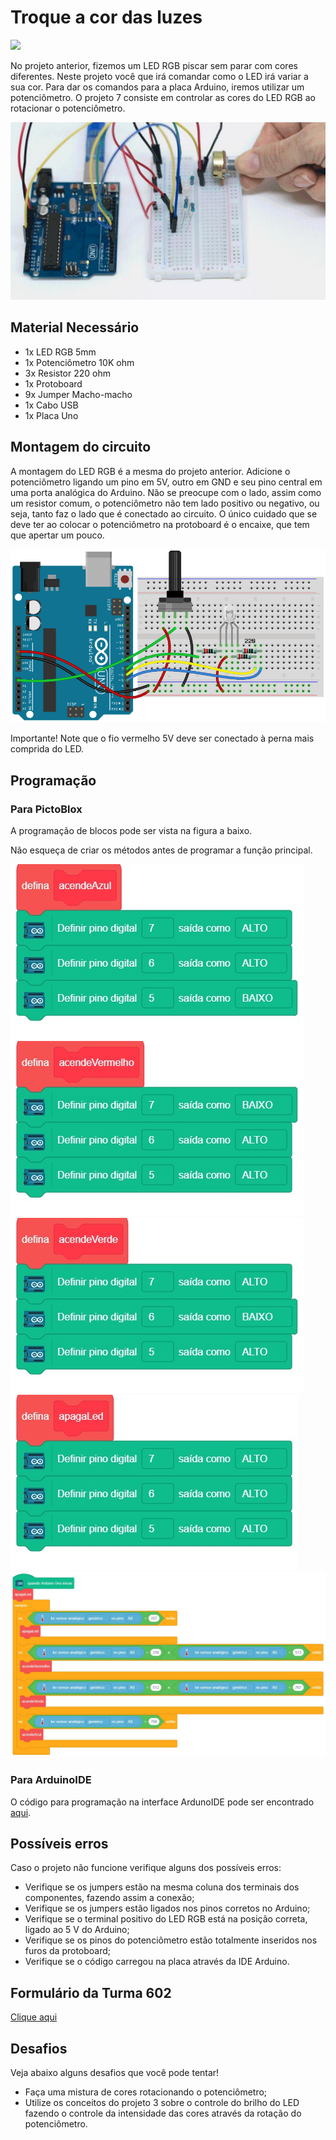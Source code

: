 # Troque a cor das luzes

<div style="display: inline_block">
  <img src="https://img.shields.io/badge/Arduino-Uno-blue">
</div>

No projeto anterior, fizemos um LED RGB piscar sem parar com cores diferentes. Neste projeto você que irá comandar como o LED irá variar a sua cor. Para dar os comandos para a placa Arduino, iremos utilizar um potenciômetro. O projeto 7 consiste em controlar as cores do LED RGB ao rotacionar o potenciômetro.

![montagePhoto](img/im1.png)

## Material Necessário

- 1x LED RGB 5mm
- 1x Potenciômetro 10K ohm
- 3x Resistor 220 ohm
- 1x Protoboard
- 9x Jumper Macho-macho
- 1x Cabo USB
- 1x Placa Uno

## Montagem do circuito

A montagem do LED RGB é a mesma do projeto anterior. Adicione o potenciômetro ligando um pino em 5V, outro em GND e seu pino central em uma porta analógica do Arduino. Não se preocupe com o lado, assim como um resistor comum, o potenciômetro não tem lado positivo ou negativo, ou seja, tanto faz o lado que é conectado ao circuito. O único cuidado que se deve ter ao colocar o potenciômetro na protoboard é o encaixe, que tem que apertar um pouco.

![montageExample](img/im2.png)

Importante! Note que o fio vermelho 5V deve ser conectado à perna mais comprida do LED.

## Programação

### Para PictoBlox

A programação de blocos pode ser vista na figura a baixo.

Não esqueça de criar os métodos antes de programar a função principal.

![acendeAzul](PictoBlox/acendeAzul.png)
![acendeVermelho](PictoBlox/acendeVermelho.png)
![acendeVerde](PictoBlox/acendeVerde.png)
![apagaLed](PictoBlox/apagaLed.png)
![main](PictoBlox/main.png)

### Para ArduinoIDE

O código para programação na interface ArdunoIDE pode ser encontrado [aqui](ArduinoIDE/ArduinoIDE.cpp).

## Possíveis erros

Caso o projeto não funcione verifique alguns dos possíveis erros:
- Verifique se os jumpers estão na mesma coluna dos terminais dos componentes, fazendo assim a
conexão;
- Verifique se os jumpers estão ligados nos pinos corretos no Arduino;
- Verifique se o terminal positivo do LED RGB está na posição correta, ligado ao 5 V do Arduino;
- Verifique se os pinos do potenciômetro estão totalmente inseridos nos furos da protoboard;
- Verifique se o código carregou na placa através da IDE Arduino.

## Formulário da Turma 602

[Clique aqui](https://forms.gle/hQsGkHoszc29zHfo7)

## Desafios

Veja abaixo alguns desafios que você pode tentar!

- Faça uma mistura de cores rotacionando o potenciômetro;
- Utilize os conceitos do projeto 3 sobre o controle do brilho do LED fazendo o controle da intensidade das cores através da rotação do potenciômetro.
